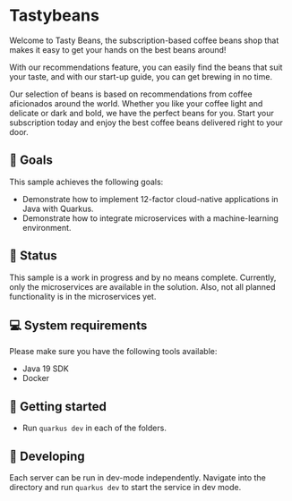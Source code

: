 # Tastybeans

Welcome to Tasty Beans, the subscription-based coffee beans shop that makes it easy to get your hands on the best beans 
around!

With our recommendations feature, you can easily find the beans that suit your taste, and with our start-up guide, you
can get brewing in no time.

Our selection of beans is based on recommendations from coffee aficionados around the world. Whether you like your 
coffee light and delicate or dark and bold, we have the perfect beans for you. Start your subscription today and enjoy
the best coffee beans delivered right to your door.

## :goal_net: Goals

This sample achieves the following goals:

* Demonstrate how to implement 12-factor cloud-native applications in Java with Quarkus.
* Demonstrate how to integrate microservices with a machine-learning environment.

## :triangular_flag_on_post: Status

This sample is a work in progress and by no means complete. Currently, only the
microservices are available in the solution. Also, not all planned functionality
is in the microservices yet.

## :computer: System requirements

Please make sure you have the following tools available:

* Java 19 SDK
* Docker

## :rocket: Getting started

- Run `quarkus dev` in each of the folders.

## :construction_worker: Developing

Each server can be run in dev-mode independently. Navigate into the directory and run `quarkus dev` to start
the service in dev mode. 

